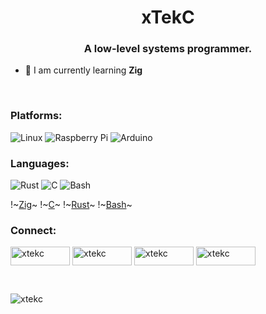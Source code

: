 <h1 align="center">xTekC</h1>
<h3 align="center">A low-level systems programmer.</h3>

- 🌱 I am currently learning **Zig**

<br>

<h3 align="left">Platforms:</h3>

![Linux](https://img.shields.io/badge/Linux-FCC624?style=for-the-badge&logo=linux&logoColor=black)
![Raspberry Pi](https://img.shields.io/badge/-RaspberryPi-C51A4A?style=for-the-badge&logo=Raspberry-Pi)
![Arduino](https://img.shields.io/badge/-Arduino-00979D?style=for-the-badge&logo=Arduino&logoColor=white)

<h3 align="left">Languages:</h3>

![Rust](https://img.shields.io/badge/rust-%23000000.svg?style=for-the-badge&logo=rust&logoColor=white)
![C](https://img.shields.io/badge/c-%23000000.svg?style=for-the-badge&logo=c&logoColor=white)
![Bash](https://img.shields.io/badge/bash-%23121011.svg?style=for-the-badge&logo=gnu-bash&logoColor=white)

!~[Zig](https://raw.githubusercontent.com/xTekC/xTekC/svgs/zig.svg)~
!~[C](https://raw.githubusercontent.com/xTekC/xTekC/svgs/c.svg)~
!~[Rust](https://raw.githubusercontent.com/xTekC/xTekC/svgs/rust.svg)~
!~[Bash](https://raw.githubusercontent.com/xTekC/xTekC/svgs/bash.svg)~

<h3 align="left">Connect:</h3>

<a href="https://twitter.com/xtekc" target="blank"><img align="center" src="https://img.shields.io/badge/Twitter-%231DA1F2.svg?style=for-the-badge&logo=Twitter&logoColor=white" alt="xtekc" height="30" width="95" /></a>
<a href="https://www.twitch.tv/xtekc
" target="blank"><img align="center" src="https://img.shields.io/badge/Twitch-%239146FF.svg?style=for-the-badge&logo=Twitch&logoColor=white" alt="xtekc" height="30" width="95" /></a>
<a href="https://hashnode.com/@xTeKc
" target="blank"><img align="center" src="https://img.shields.io/badge/Hashnode-2962FF?style=for-the-badge&logo=hashnode&logoColor=white" alt="xtekc" height="30" width="95" /></a>
<a href="https://www.leetcode.com/xtekc
" target="blank"><img align="center" src="https://img.shields.io/badge/LeetCode-000000?style=for-the-badge&logo=LeetCode&logoColor=#d16c06" alt="xtekc" height="30" width="95" /></a>

<br>

<p><img align="left" src="https://github-readme-stats.vercel.app/api/top-langs?username=xtekc&show_icons=true&locale=en&layout=compact" alt="xtekc" /></p>

<!-- <p>&nbsp;<img align="center" src="https://github-readme-stats.vercel.app/api?username=xtekc&show_icons=true&locale=en" alt="xtekc" /></p>
 -->
